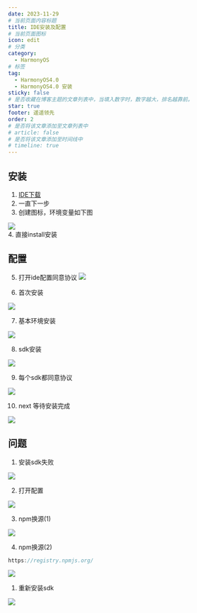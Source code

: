 ```yaml
---
date: 2023-11-29
# 当前页面内容标题
title: IDE安装及配置
# 当前页面图标
icon: edit
# 分类
category:
  - HarmonyOS
# 标签
tag:
  - HarmonyOS4.0
  - HarmonyOS4.0 安装
sticky: false
# 是否收藏在博客主题的文章列表中，当填入数字时，数字越大，排名越靠前。
star: true
footer: 遥遥领先
order: 2
# 是否将该文章添加至文章列表中
# article: false
# 是否将该文章添加至时间线中
# timeline: true
---
```

## 安装
1. [IDE下载](https://developer.harmonyos.com/cn/develop/deveco-studio#download)
2. 一直下一步
3. 创建图标，环境变量如下图

![](./img/创建图标环境变量.png)  
4. 直接install安装

## 配置

5. 打开ide配置同意协议
![](./img/配置ide1.png)  

6. 首次安装

![](./img/配置ide2.png)  

7. 基本环境安装
   
![](./img/配置ide3.png)  

8. sdk安装

![](./img/配置ide4.png)  

9. 每个sdk都同意协议

![](./img/配置ide5.png)  

10. next 等待安装完成

![](./img/配置ide6.png)  

## 问题
1. 安装sdk失败
   
![](./img/安装sdk失败.png)  

2. 打开配置

![](./img/打开设置.png)  

3. npm换源(1)
   
![](./img/npm换源.png)  

4. npm换源(2)
   
``` js
https://registry.npmjs.org/
```   
![](./img/npm换源1.png)  

1. 重新安装sdk
   
![](./img/重新安装sdk.png)  